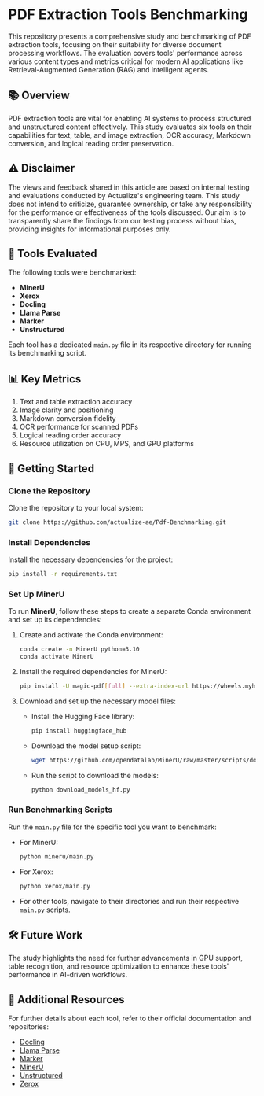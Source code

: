 
# PDF Extraction Tools Benchmarking

This repository presents a comprehensive study and benchmarking of PDF extraction tools, focusing on their suitability for diverse document processing workflows. The evaluation covers tools' performance across various content types and metrics critical for modern AI applications like Retrieval-Augmented Generation (RAG) and intelligent agents.

## 📚 Overview

PDF extraction tools are vital for enabling AI systems to process structured and unstructured content effectively. This study evaluates six tools on their capabilities for text, table, and image extraction, OCR accuracy, Markdown conversion, and logical reading order preservation.

## ⚠️ Disclaimer

The views and feedback shared in this article are based on internal testing and evaluations conducted by Actualize's engineering team. This study does not intend to criticize, guarantee ownership, or take any responsibility for the performance or effectiveness of the tools discussed. Our aim is to transparently share the findings from our testing process without bias, providing insights for informational purposes only.

## 🧪 Tools Evaluated

The following tools were benchmarked:

- **MinerU**
- **Xerox**
- **Docling**
- **Llama Parse**
- **Marker**
- **Unstructured**

Each tool has a dedicated `main.py` file in its respective directory for running its benchmarking script.

## 📊 Key Metrics

1. Text and table extraction accuracy
2. Image clarity and positioning
3. Markdown conversion fidelity
4. OCR performance for scanned PDFs
5. Logical reading order accuracy
6. Resource utilization on CPU, MPS, and GPU platforms

## 🚀 Getting Started

### Clone the Repository

Clone the repository to your local system:

```bash
git clone https://github.com/actualize-ae/Pdf-Benchmarking.git
```

### Install Dependencies

Install the necessary dependencies for the project:

```bash
pip install -r requirements.txt
```

### Set Up MinerU

To run **MinerU**, follow these steps to create a separate Conda environment and set up its dependencies:

1. Create and activate the Conda environment:

   ```bash
   conda create -n MinerU python=3.10
   conda activate MinerU
   ```

2. Install the required dependencies for MinerU:

   ```bash
   pip install -U magic-pdf[full] --extra-index-url https://wheels.myhloli.com
   ```

3. Download and set up the necessary model files:

   - Install the Hugging Face library:
     ```bash
     pip install huggingface_hub
     ```

   - Download the model setup script:
     ```bash
     wget https://github.com/opendatalab/MinerU/raw/master/scripts/download_models_hf.py -O download_models_hf.py
     ```

   - Run the script to download the models:
     ```bash
     python download_models_hf.py
     ```

### Run Benchmarking Scripts

Run the `main.py` file for the specific tool you want to benchmark:

- For MinerU:
  ```bash
  python mineru/main.py
  ```

- For Xerox:
  ```bash
  python xerox/main.py
  ```

- For other tools, navigate to their directories and run their respective `main.py` scripts.

## 🛠 Future Work

The study highlights the need for further advancements in GPU support, table recognition, and resource optimization to enhance these tools' performance in AI-driven workflows.

## 🔗 Additional Resources

For further details about each tool, refer to their official documentation and repositories:

- [Docling](https://github.com/DS4SD/docling)
- [Llama Parse](https://docs.llamaindex.ai/en/stable/llama_cloud/llama_parse/)
- [Marker](https://github.com/VikParuchuri/marker)
- [MinerU](https://github.com/opendatalab/MinerU)
- [Unstructured](https://docs.unstructured.io/welcome)
- [Zerox](https://github.com/getomni-ai/zerox)

